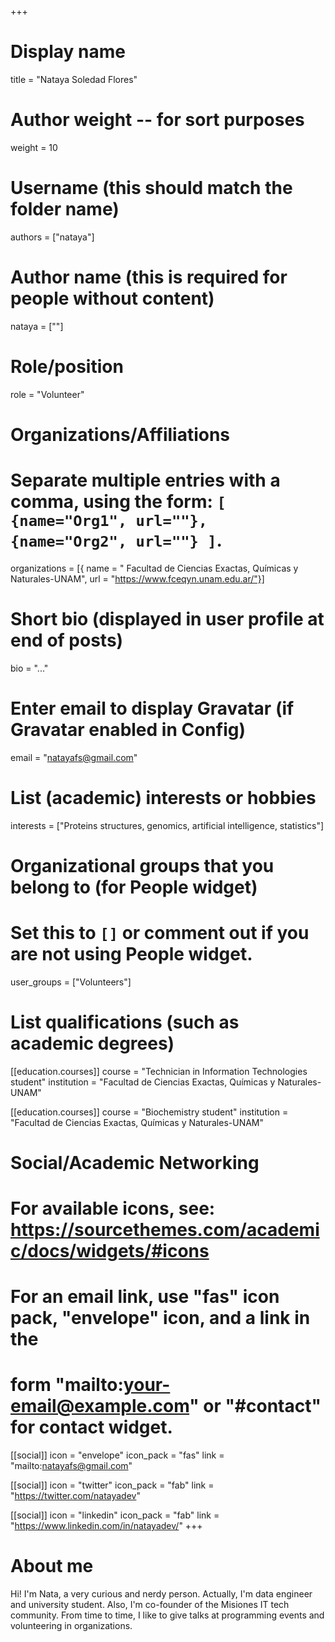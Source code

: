+++
# Display name
title = "Nataya Soledad Flores"

# Author weight -- for sort purposes
weight = 10

# Username (this should match the folder name)
authors = ["nataya"]

# Author name (this is required for people without content)
nataya = [""]

# Role/position
role = "Volunteer"

# Organizations/Affiliations
#   Separate multiple entries with a comma, using the form: `[ {name="Org1", url=""}, {name="Org2", url=""} ]`.
organizations = [{ name = " Facultad de Ciencias Exactas, Químicas y Naturales-UNAM", url = "https://www.fceqyn.unam.edu.ar/"}]

# Short bio (displayed in user profile at end of posts)
bio = "..."

# Enter email to display Gravatar (if Gravatar enabled in Config)
email = "natayafs@gmail.com"

# List (academic) interests or hobbies
interests = ["Proteins structures, genomics, artificial intelligence, statistics"]

# Organizational groups that you belong to (for People widget)
#   Set this to `[]` or comment out if you are not using People widget.
user_groups = ["Volunteers"]

# List qualifications (such as academic degrees)
[[education.courses]]
  course = "Technician in Information Technologies student"
institution = "Facultad de Ciencias Exactas, Químicas y Naturales-UNAM"

[[education.courses]]
course = "Biochemistry student"
institution = "Facultad de Ciencias Exactas, Químicas y Naturales-UNAM"


# Social/Academic Networking
# For available icons, see: https://sourcethemes.com/academic/docs/widgets/#icons
#   For an email link, use "fas" icon pack, "envelope" icon, and a link in the
#   form "mailto:your-email@example.com" or "#contact" for contact widget.

[[social]]
  icon = "envelope"
  icon_pack = "fas"
  link = "mailto:natayafs@gmail.com"


  [[social]]
  icon = "twitter"
  icon_pack = "fab"
  link = "https://twitter.com/natayadev"

[[social]]
  icon = "linkedin"
  icon_pack = "fab"
  link = "https://www.linkedin.com/in/natayadev/"
+++

# About me 

Hi! I'm Nata, a very curious and nerdy person. Actually, I'm data engineer and university student. Also, I'm co-founder of the Misiones IT tech community. From time to time, I like to give talks at programming events and volunteering in organizations.